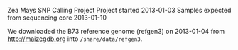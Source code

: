 Zea Mays SNP Calling Project
Project started 2013-01-03
Samples expected from sequencing core 2013-01-10


We downloaded the B73 reference genome (refgen3) on 2013-01-04 from
http://maizegdb.org into `/share/data/refgen3`.